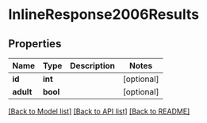 # InlineResponse2006Results

## Properties
Name | Type | Description | Notes
------------ | ------------- | ------------- | -------------
**id** | **int** |  | [optional] 
**adult** | **bool** |  | [optional] 

[[Back to Model list]](../README.md#documentation-for-models) [[Back to API list]](../README.md#documentation-for-api-endpoints) [[Back to README]](../README.md)

